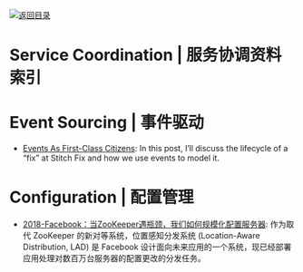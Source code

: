 [![返回目录](https://user-images.githubusercontent.com/5803001/38079637-ff0abcf0-3371-11e8-9b76-ad651620afc7.jpg)](https://github.com/wxyyxc1992/Awesome-Links)

# Service Coordination | 服务协调资料索引

# Event Sourcing | 事件驱动

* [Events As First-Class Citizens](https://parg.co/UMx): In this post, I’ll discuss the lifecycle of a “fix” at Stitch Fix and how we use events to model it.

# Configuration | 配置管理

- [2018-Facebook：当ZooKeeper遇瓶颈，我们如何规模化配置服务器](https://mp.weixin.qq.com/s/QByd_6eQ0LS8Qqx7A5uNqA): 作为取代 ZooKeeper 的新对等系统，位置感知分发系统 (Location-Aware Distribution, LAD) 是 Facebook 设计面向未来应用的一个系统，现已经部署应用处理对数百万台服务器的配置更改的分发任务。